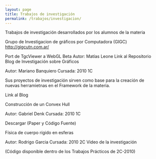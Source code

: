 ```yaml
---
layout: page
title: Trabajos de investigación
permalink: /trabajos/investigacion/
---
```

Trabajos de investigación desarrollados por los alumnos de la materia

Grupo de Investigacion de gráficos por Computadora  (GIGC)   http://gigcutn.com.ar/

Port de TgcViewer a WebGL
Beta
Autor: Matías Leone
Link al Repositorio
Blog de Investigación sobre Gráficos

Autor: Mariano Banquiero
Cursada: 2010 1C

Sus proyectos de investigación sirven como base para la creación de nuevas herramietnas en el Framework de la materia.

Link al Blog

Construcción de un Convex Hull

Autor: Gabriel Denk
Cursada: 2010 1C

Descargar (Paper y Código Fuente)


Física de cuerpo rígido en esferas

Autor: Rodrigo Garcia
Cursada: 2010 2C
Video de la investigación


(Código disponible dentro de los Trabajos Prácticos de 2C-2010)

